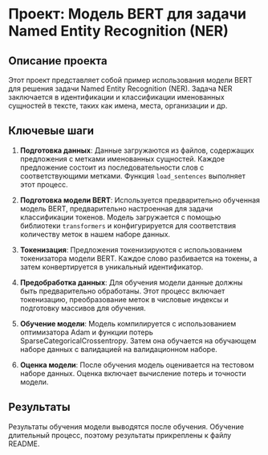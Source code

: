 # Проект: Модель BERT для задачи Named Entity Recognition (NER)

## Описание проекта

Этот проект представляет собой пример использования модели BERT для решения задачи Named Entity Recognition (NER). Задача NER заключается в идентификации и классификации именованных сущностей в тексте, таких как имена, места, организации и др.

## Ключевые шаги

1. **Подготовка данных**: Данные загружаются из файлов, содержащих предложения с метками именованных сущностей. Каждое предложение состоит из последовательности слов с соответствующими метками. Функция `load_sentences` выполняет этот процесс.

2. **Подготовка модели BERT**: Используется предварительно обученная модель BERT, предварительно настроенная для задачи классификации токенов. Модель загружается с помощью библиотеки `transformers` и конфигурируется для соответствия количеству меток в нашем наборе данных.

3. **Токенизация**: Предложения токенизируются с использованием токенизатора модели BERT. Каждое слово разбивается на токены, а затем конвертируется в уникальный идентификатор.

4. **Предобработка данных**: Для обучения модели данные должны быть предварительно обработаны. Этот процесс включает токенизацию, преобразование меток в числовые индексы и подготовку массивов для обучения.

5. **Обучение модели**: Модель компилируется с использованием оптимизатора Adam и функции потерь SparseCategoricalCrossentropy. Затем она обучается на обучающем наборе данных с валидацией на валидационном наборе.

6. **Оценка модели**: После обучения модель оценивается на тестовом наборе данных. Оценка включает вычисление потерь и точности модели.

## Результаты

Результаты обучения модели выводятся после обучения. Обучение длительный процесс, поэтому результаты прикреплены к файлу README.
